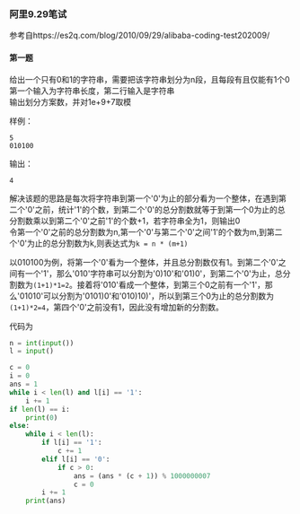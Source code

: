 ### 阿里9.29笔试</br>
参考自https://es2q.com/blog/2010/09/29/alibaba-coding-test202009/

#### 第一题

给出一个只有0和1的字符串，需要把该字符串划分为n段，且每段有且仅能有1个0</br>
第一个输入为字符串长度，第二行输入是字符串</br>
输出划分方案数，并对1e+9+7取模

样例：
```
5
010100
```
输出：
```
4
```
解决该题的思路是每次将字符串到第一个'0'为止的部分看为一个整体，在遇到第二个'0'之前，统计'1'的个数，到第二个'0'的总分割数就等于到第一个0为止的总分割数乘以到第二个'0'之前'1'的个数+1，若字符串全为1，则输出0</br>
令第一个'0'之前的总分割数为n,第一个'0'与第二个'0'之间'1'的个数为m,到第二个'0'为止的总分割数为k,则表达式为`k = n * (m+1)`

以010100为例，将第一个'0'看为一个整体，并且总分割数仅有1。到第二个'0'之间有一个'1'，那么'010'字符串可以分割为'0)10'和'01)0'，到第二个'0'为止，总分割数为`(1+1)*1=2`。接着将'010'看成一个整体，到第三个0之前有一个'1'，那么'01010'可以分割为'0101)0'和'010)10)'，所以到第三个0为止的总分割数为`(1+1)*2=4`，第四个'0'之前没有1，因此没有增加新的分割数。

代码为
```python
n = int(input())
l = input()

c = 0
i = 0
ans = 1
while i < len(l) and l[i] == '1':
    i += 1
if len(l) == i:
    print(0)
else:
    while i < len(l):
        if l[i] == '1':
            c += 1
        elif l[i] == '0':
            if c > 0:
                ans = (ans * (c + 1)) % 1000000007
                c = 0
        i += 1
    print(ans)
```
